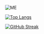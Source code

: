 
![ME](https://github-readme-stats.vercel.app/api?username=Sharlottes&show_icons=true&theme=radical&count_private=true) 

[![Top Langs](https://github-readme-stats.vercel.app/api/top-langs/?username=Sharlottes&layout=compact&theme=radical)](https://github.com/anuraghazra/github-readme-stats)   

[![GitHub Streak](http://github-readme-streak-stats.herokuapp.com?user=Sharlottes&theme=dark)](https://git.io/streak-stats)
